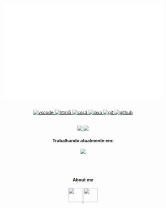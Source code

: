 <div align="center">
	<a href="https://github.com/RRyanDEV/RRyanDEV">
		<img src="src/banner.svg" width="1000" height="300"/>
    </a>
<div>
<br><br>
<div align="center">
    <a href="https://code.visualstudio.com/">
        <img 
			width="45em"
  			height="45em"
			src="https://cdn.jsdelivr.net/gh/devicons/devicon/icons/vscode/vscode-original.svg" 
			alt="vscode" />
    </a>
    <a href="https://developer.mozilla.org/pt-BR/docs/Web/HTML">
        <img
			width="45em"
  			height="45em"
			src="https://cdn.jsdelivr.net/gh/devicons/devicon/icons/html5/html5-plain.svg" 
			alt="html5"/>
    </a>
    <a href="https://developer.mozilla.org/pt-BR/docs/Web/CSS">
    	<img 
			width="45em"
  			height="45em"
			src="https://cdn.jsdelivr.net/gh/devicons/devicon/icons/css3/css3-plain.svg" 
			alt="css3"/>
    </a>
    <a href="https://www.java.com">
        <img 
			width="45em"
  			height="45em"
			src="https://www.svgrepo.com/show/184143/java.svg" 
			alt="java"/>
    </a>
	  <a href="https://git-scm.com/">
        <img 
			width="45em"
  			height="45em"
			src="https://cdn.jsdelivr.net/gh/devicons/devicon/icons/git/git-original.svg" 
			alt="git"/>
    </a>
    <a href="https://github.com">
        <img 
			width="45em"
  			height="45em"
			src="https://www.svgrepo.com/show/94698/github.svg" 
			alt="github"/>
    </a>
<div>
<br><br>
<a href="https://github.com/RRyaanDEV">
    <img 
		height="150em"
		src="https://github-readme-stats.vercel.app/api?username=RRyanDEV&show_icons=true&include_all_commits=true&count_private=true&theme=radical"/>
</a>
<a href="https://github.com/RRyaanDEV">
    <img 
		height="150em"
		src="https://github-readme-stats.vercel.app/api/top-langs/?username=RRyanDEV&show_icons=true&include_all_commits=true&count_private=true&layout=show&theme=radical"/>
</a>
<h4>Trabalhando atualmente em:</h4>
<a href="https://github.com/RRyanDEV/WebSite-DexCraftServer">
    <img 
		height="100em"
		src="https://github-readme-stats.vercel.app/api/pin/?username=RRyanDEV&repo=WebSite-DexCraftServer&theme=radical"/>
</a>
<br><br><br><br>
<h4>About me</h4>
<div class="div-social">
    <a href="https://instagram.com/reeal_ryaan/">
    	<img 
			width="45em"
  			height="45em"
			src="https://www.svgrepo.com/show/111199/instagram.svg" />
    </a>
	<a href="www.linkedin.com/in/rryandev">
        <img 
			width="45em"
  			height="45em"
		 	src="https://www.svgrepo.com/show/205292/linkedin.svg" />
    </a>
</div>
<!-- Version:
v1.2.0.220222 -->
